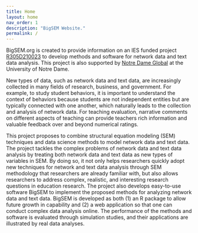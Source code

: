 ```yaml
---
title: Home
layout: home
nav_order: 1
description: "BigSEM Website."
permalink: /
---
```


BigSEM.org is created to provide information on an IES funded project [R305D210023](https://ies.ed.gov/funding/grantsearch/details.asp?ID=4540) to develop methods and software for network data and text data analysis. This project is also supported by [Notre Dame Global](https://global.nd.edu/) at the University of Notre Dame.

New types of data, such as network data and text data, are increasingly collected in many fields of research, business, and government. For example, to study student behaviors, it is important to understand the context of behaviors because students are not independent entities but are typically connected with one another, which naturally leads to the collection and analysis of network data. For teaching evaluation, narrative comments on different aspects of teaching can provide teachers rich information and valuable feedback over and beyond numerical ratings.

This project proposes to combine structural equation modeling (SEM) techniques and data science methods to model network data and text data. The project tackles the complex problems of network data and text data analysis by treating both network data and text data as new types of variables in SEM. By doing so, it not only helps researchers quickly adopt new techniques for network and text data analysis through SEM methodology that researchers are already familiar with, but also allows researchers to address complex, realistic, and interesting research questions in education research. The project also develops easy-to-use software BigSEM to implement the proposed methods for analyzing network data and text data. BigSEM is developed as both (1) an R package to allow future growth in capability and (2) a web application so that one can conduct complex data analysis online. The performance of the methods and software is evaluated through simulation studies, and their applications are illustrated by real data analyses.
